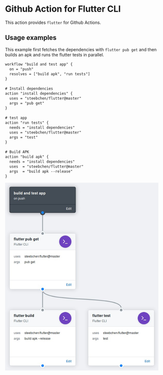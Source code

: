 # Github Action for Flutter CLI

This action provides `flutter` for Github Actions.

## Usage examples

This example first fetches the dependencies with `flutter pub get` and then
builds an apk and runs the flutter tests in parallel.

```hcl
workflow "build and test app" {
  on = "push"
  resolves = ["build apk", "run tests"]
}

# Install dependencies
action "install dependencies" {
  uses = "steebchen/flutter@master"
  args = "pub get"
}

# test app
action "run tests" {
  needs = "install dependencies"
  uses = "steebchen/flutter@master"
  args = "test"
}

# Build APK
action "build apk" {
  needs = "install dependencies"
  uses  = "steebchen/flutter@master"
  args  = "build apk --release"
}
```

![github actions preview](./preview.jpg)
